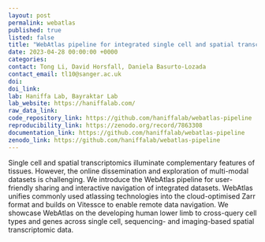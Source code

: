 ```yaml
---
layout: post
permalink: webatlas
published: true
listed: false
title: "WebAtlas pipeline for integrated single cell and spatial transcriptomic data"
date: 2023-04-28 00:00:00 +0000
categories: 
contact: Tong Li, David Horsfall, Daniela Basurto-Lozada
contact_email: tl10@sanger.ac.uk
doi: 
doi_link: 
lab: Haniffa Lab, Bayraktar Lab
lab_website: https://haniffalab.com/
raw_data_link: 
code_repository_link: https://github.com/haniffalab/webatlas-pipeline
reproducibility_link: https://zenodo.org/record/7863308
documentation_link: https://github.com/haniffalab/webatlas-pipeline
zenodo_link: https://github.com/haniffalab/webatlas-pipeline
---
```

Single cell and spatial transcriptomics illuminate complementary features of tissues. However, the online dissemination and exploration of multi-modal datasets is challenging. We introduce the WebAtlas pipeline for user-friendly sharing and interactive navigation of integrated datasets. WebAtlas unifies commonly used atlassing technologies into the cloud-optimised Zarr format and builds on Vitessce to enable remote data navigation. We showcase WebAtlas on the developing human lower limb to cross-query cell types and genes across single cell, sequencing- and imaging-based spatial transcriptomic data. 
